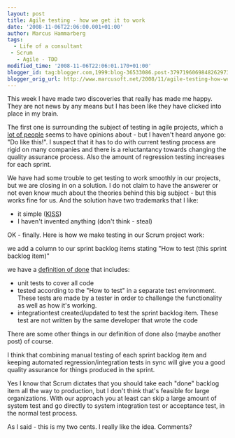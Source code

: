 ```yaml
---
layout: post
title: Agile testing - how we get it to work
date: '2008-11-06T22:06:00.001+01:00'
author: Marcus Hammarberg
tags:
  - Life of a consultant
 - Scrum
   - Agile - TDD
modified_time: '2008-11-06T22:06:01.170+01:00'
blogger_id: tag:blogger.com,1999:blog-36533086.post-3797196069848262973
blogger_orig_url: http://www.marcusoft.net/2008/11/agile-testing-how-we-get-it-to-work.html
---
```



This week I have made two discoveries that really has made me happy.
They are not news by any means but I has been like they have clicked
into place in my brain.

The first one is surrounding the subject of testing in agile projects,
which a [lot of
people](http://www.google.se/search?hl=sv&q=testing+in+agile+projects&btnG=Sök&meta=)
seems to have opinions about - but I haven't heard anyone go: "Do like
this!". I suspect that it has to do with current testing process are
rigid on many companies and there is a reluctantancy towards changing
the quality assurance process. Also the amount of regression testing
increases for each sprint.

We have had some trouble to get testing to work smoothly in our
projects, but we are closing in on a solution. I do not claim to have
the answerer or not even know much about the theories behind this big
subject - but this works fine for us. And the solution have two
trademarks that I like:

-   it simple ([KISS](http://en.wikipedia.org/wiki/KISS_principle))
-   I haven't invented anything (don't think - steal)

OK - finally. Here is how we make testing in our Scrum project work:

we add a column to our sprint backlog items stating "How to test (this
sprint backlog item)"

we have a [definition of
done](http://www.scrumalliance.org/articles/37-are-we-there-yet) that
includes:

-   unit tests to cover all code
-   tested according to the "How to test" in a separate test
    environment. These tests are made by a tester in order to challenge
    the functionality as well as how it's working.
-   integrationtest created/updated to test the sprint backlog item.
    These test are not written by the same developer that wrote the code

There are some other things in our definition of done also (maybe
another post) of course.

I think that combining manual testing of each sprint backlog item and
keeping automated regression/integration tests in sync will give you a
good quality assurance for things produced in the sprint.

Yes I know that Scrum dictates that you should take each "done" backlog
item all the way to production, but I don't think that's feasible for
large organizations. With our approach you at least can skip a large
amount of system test and go directly to system integration test or
acceptance test, in the normal test process.

As I said - this is my two cents. I really like the idea. Comments?
